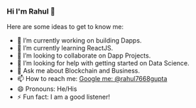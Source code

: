 ### Hi I'm Rahul 👋

<!--
**rahul7668gupta/rahul7668gupta** is a ✨ _special_ ✨ repository because its `README.md` (this file) appears on your GitHub profile.
-->
Here are some ideas to get to know me:

- 🔭 I’m currently working on building Dapps.
- 🌱 I’m currently learning ReactJS.
- 👯 I’m looking to collaborate on Dapp Projects.
- 🤔 I’m looking for help with getting started on Data Science.
- 💬 Ask me about Blockchain and Business.
- 📫 How to reach me: [Google me: @rahul7668gupta](https://www.google.com/search?q=rahul7668gupta)
- 😄 Pronouns: He/His
- ⚡ Fun fact: I am a good listener!

